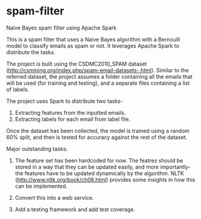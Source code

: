 # spam-filter
Naive Bayes spam filter using Apache Spark

This is a spam filter that uses a Naive Bayes algorithm with a Bernoulli model to classify emails as spam or not. It leverages Apache Spark to distribute the tasks.

The project is built using the CSDMC2010_SPAM dataset (http://csmining.org/index.php/spam-email-datasets-.html). Similar to the referred dataset, the project assumes a folder containing all the emails that will be used (for training and testing), and a separate files containing a list of labels.

The project uses Spark to distribute two tasks- 
1. Extracting features from the inputted emails.
2. Extracting labels for each email from label file.

Once the dataset has been collected, the model is trained using a random 60% split, and then is tested for accuracy against the rest of the dataset. 


Major outstanding tasks:
1. The feature set has been hardcoded for now. The featres should be stored in a way that they can be updated easily, and more importantly- the features have to be updated dynamically by the algorithm. NLTK (http://www.nltk.org/book/ch06.html) provides some insights in how this can be implemented.

2. Convert this into a web service.

3. Add a testing framework and add test coverage. 